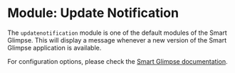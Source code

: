 # Module: Update Notification

The `updatenotification` module is one of the default modules of the Smart Glimpse.
This will display a message whenever a new version of the Smart Glimpse application is available.

For configuration options, please check the [Smart Glimpse documentation](https://docs.magicmirror.builders/modules/updatenotification.html).
